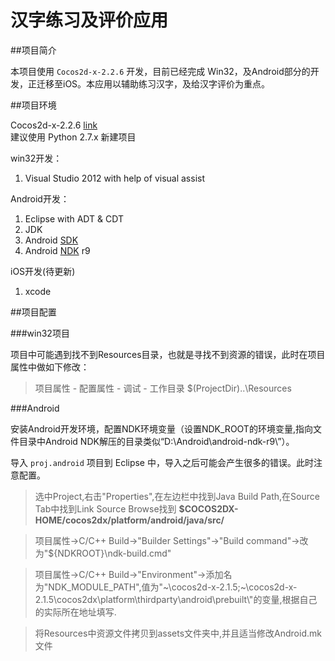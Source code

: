 汉字练习及评价应用
=======

##项目简介

本项目使用 `Cocos2d-x-2.2.6` 开发，目前已经完成 Win32，及Android部分的开发，正迁移至iOS。本应用以辅助练习汉字，及给汉字评价为重点。

##项目环境

Cocos2d-x-2.2.6 [link](http://cocos2d-x.org/download)  
建议使用 Python 2.7.x 新建项目

win32开发：

1. Visual Studio 2012 with help of visual assist

Android开发：

1. Eclipse with ADT & CDT
2. JDK
3. Android [SDK](http://developer.android.com/sdk/index.html)
4. Android [NDK](http://developer.android.com/tools/sdk/ndk/index.html) r9

iOS开发(待更新)

1. xcode

##项目配置

###win32项目

项目中可能遇到找不到Resources目录，也就是寻找不到资源的错误，此时在项目属性中做如下修改：

> 项目属性 - 配置属性 - 调试 - 工作目录 $(ProjectDir)..\Resources

###Android

安装Android开发环境，配置NDK环境变量（设置NDK\_ROOT的环境变量,指向文件目录中Android NDK解压的目录类似“D:\\Android\\android-ndk-r9\\”）。

导入 `proj.android` 项目到 Eclipse 中，导入之后可能会产生很多的错误。此时注意配置。

> 选中Project,右击"Properties",在左边栏中找到Java Build Path,在Source Tab中找到Link Source Browse找到 **$COCOS2DX-HOME/cocos2dx/platform/android/java/src/**

> 项目属性->C/C++ Build->"Builder Settings"->"Build command"->改为"${NDKROOT}\ndk-build.cmd"

> 项目属性->C/C++ Build->"Environment"->添加名为"NDK\_MODULE\_PATH",值为"~\\cocos2d-x-2.1.5;~\\cocos2d-x-2.1.5\\cocos2dx\\platform\\thirdparty\\android\\prebuilt\\"的变量,根据自己的实际所在地址填写.

> 将Resources中资源文件拷贝到assets文件夹中,并且适当修改Android.mk文件

